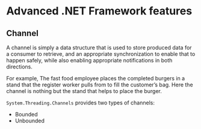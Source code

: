 # Advanced .NET Framework features

## Channel

A channel is simply a data structure that is used to store produced data for a consumer to retrieve, and an appropriate synchronization to enable that to happen safely, while also enabling appropriate notifications in both directions. 

For example, The fast food employee places the completed burgers in a stand that the register worker pulls from to fill the customer’s bag. Here the channel is nothing but the stand that helps to place the burger.

`System.Threading.Channels` provides two types of channels:
* Bounded 
* Unbounded


